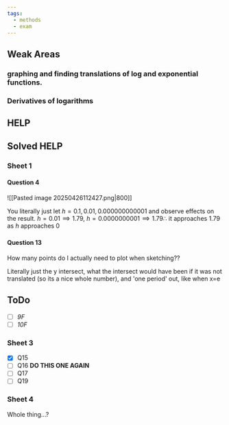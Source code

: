 ```yaml
---
tags:
  - methods
  - exam
---
```

## Weak Areas

### graphing and finding translations of log and exponential functions. 

### Derivatives of logarithms 
## HELP



## Solved HELP
### Sheet 1
#### Question 4
![[Pasted image 20250426112427.png|800]]

You literally just let $h=0.1, 0.01, 0.000000000001$ and observe effects on the result. $h=0.01\implies 1.79$, $h=0.0000000001\implies 1.79 \therefore$ it approaches 1.79 as $h$ approaches 0

### 
#### Question 13

How many points do I actually need to plot when sketching??

Literally just the y intersect, what the intersect would have been if it was not translated (so its a nice whole number), and 'one period' out, like when x=e

## ToDo
- [ ]  *9F*
- [ ] *10F*
### Sheet 3
- [x] Q15
- [ ] Q16 **DO THIS ONE AGAIN**
- [ ] Q17
- [ ] Q19

### Sheet 4
Whole thing...?